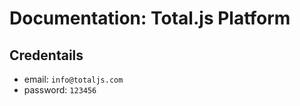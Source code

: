 # Documentation: Total.js Platform

## Credentails

- email: `info@totaljs.com`
- password: `123456`